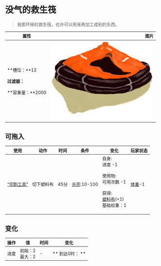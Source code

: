 # 没气的救生筏  
> 我那坏掉的救生筏，也许可以用来再加工成别的东西。  
  
  属性  |   图片   
 ----  |  ----:   
 **槽位：**12<br><br>**过滤器：**<br><br>**容重量：**2000  |  ![](Sprite/LifeRaft.png)   
  
## 可拖入  
使用  |  动作  |  时间  |  条件  |  变化  |  玩家状态  
----  |  ----  |  ----  |  ----  |  ----  |  ----  
[“切割工具”](tag_Cutter.md)  |  切下塑料布  |  45分  |  [光亮](Light.md):10-100  |  自身:<br>进度  -1<br><br>使用物:<br>可用次数  -1<br><br>获得:<br>[塑料布](PlasticSheet.md)(+1)<br>基础权重：1<br><br>  |  [体重](Weight.md)-1  
## 变化   
操作  |  值  |  时间  |  变化  
----  |  ----  |  ----  |  ----  
进度  |  初始：2<br>最大：2  |  -  |  ** 到达0时： **  
